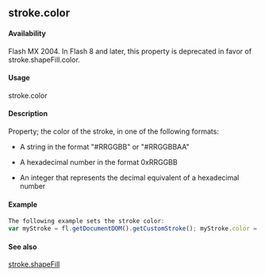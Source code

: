 ## stroke.color

#### Availability

Flash MX 2004. In Flash 8 and later, this property is deprecated in favor of stroke.shapeFill.color.

#### Usage

stroke.color

#### Description

Property; the color of the stroke, in one of the following formats:

-   A string in the format "\#RRGGBB" or "\#RRGGBBAA"

-   A hexadecimal number in the format 0xRRGGBB

-   An integer that represents the decimal equivalent of a hexadecimal number

#### Example

```javascript
The following example sets the stroke color:
var myStroke = fl.getDocumentDOM().getCustomStroke(); myStroke.color = "\#000000"; fl.getDocumentDOM().setCustomStroke(myStroke);

```
#### See also

[stroke.shapeFill](#_bookmark895)
